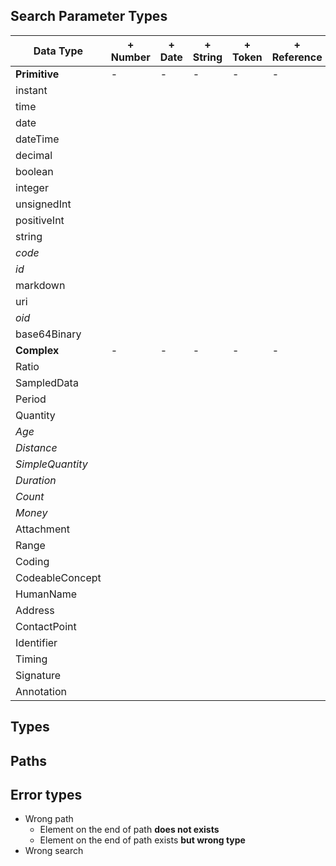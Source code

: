 ## Search Parameter Types

|Data Type 	|+ Number | + Date | + String | + Token | + Reference | - Composite | - Quantity | - URI |
|---|---|---|---|---|---|---|---|---|
| __Primitive__|-|-|-|-|-|-|-|-|-|-|-|-|-|-|-|-|-|-|-|-|-|-|-|-|-|
|instant
|time
|date
|dateTime
|decimal
|boolean
|integer
|	unsignedInt
|	positiveInt
|string
|	_code_
|	_id_
|	markdown
|uri
|	_oid_
|base64Binary
| __Complex__|-|-|-|-|-|-|-|-|-|-|-|-|-|-|-|
|Ratio
|SampledData
|Period
|Quantity
|	_Age_
|	_Distance_
|	_SimpleQuantity_
|	_Duration_
|	_Count_
|	_Money_
|Attachment
|Range
|Coding
|CodeableConcept
|HumanName
|Address
|ContactPoint
|Identifier
|Timing
|Signature
|Annotation







## Types


## Paths



## Error types

 * Wrong path
    * Element on the end of path __does not exists__
    * Element on the end of path exists __but wrong type__
 * Wrong search

